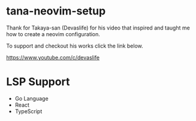 # tana-neovim-setup
Thank for Takaya-san (Devaslife) for his video that inspired and taught me how to create a neovim configuration.

To support and checkout his works click the link below.

https://www.youtube.com/c/devaslife


# LSP Support
- Go Language
- React
- TypeScript

